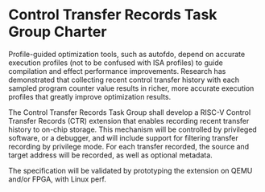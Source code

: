 # Control Transfer Records Task Group Charter

Profile-guided optimization tools, such as autofdo, depend on accurate execution profiles (not to be confused with ISA profiles) to guide compilation and effect performance improvements.  Research has demonstrated that collecting recent control transfer history with each sampled program counter value results in richer, more accurate execution profiles that greatly improve optimization results.

The Control Transfer Records Task Group shall develop a RISC-V Control Transfer Records (CTR) extension that enables recording recent transfer history to on-chip storage.  This mechanism will be controlled by privileged software, or a debugger, and will include support for filtering transfer recording by privilege mode.  For each transfer recorded, the source and target address will be recorded, as well as optional metadata.

The specification will be validated by prototyping the extension on QEMU and/or FPGA, with Linux perf.
